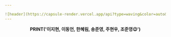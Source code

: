 ```yaml
---

![header](https://capsule-render.vercel.app/api?type=waving&color=auto&height=300&section=header&text=LET%20ME%20INTRODUCE%20OURSELVES%20TO%20YOU&fontSize=35&animation=fadeIn&fontAlignY=38&desc=KNU%20final%20project%20-%20Team%20'machine129'&descAlignY=51&descAlign=62)
---
```


__<p align='center'> PRINT('이지현, 이동언, 한혜림, 송준영, 주현우, 조준영😉') </p>__


